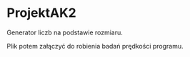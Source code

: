 # ProjektAK2
Generator liczb na podstawie rozmiaru. 

Plik potem załączyć do robienia badań prędkości programu.
